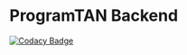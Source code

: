 # ProgramTAN Backend

[![Codacy Badge](https://app.codacy.com/project/badge/Grade/8b9a2eb6b4624acebed233aed2461256)](https://app.codacy.com/gh/ProgramTAN/backend/dashboard?utm_source=gh&utm_medium=referral&utm_content=&utm_campaign=Badge_grade)
